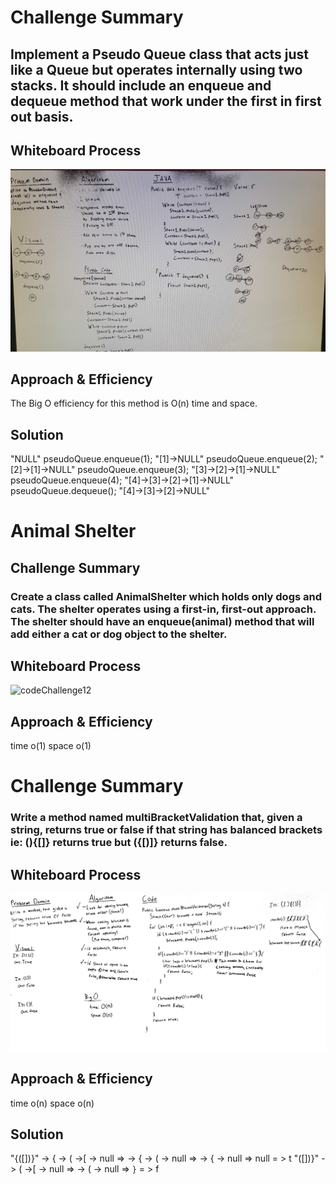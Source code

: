 # Challenge Summary
## Implement a Pseudo Queue class that acts just like a Queue but operates internally using two stacks. It should include an enqueue and dequeue method that work under the first in first out basis.
## Whiteboard Process
![codeChallenge11](./src/main/resources/IMG_20210809_025637_edit_197615624818283.jpg)


## Approach & Efficiency
The Big O efficiency for this method is O(n) time and space.

## Solution
"NULL"
pseudoQueue.enqueue(1);
"[1]->NULL"
pseudoQueue.enqueue(2);
"[2]->[1]->NULL"
pseudoQueue.enqueue(3);
"[3]->[2]->[1]->NULL"
pseudoQueue.enqueue(4);
"[4]->[3]->[2]->[1]->NULL"
pseudoQueue.dequeue();
"[4]->[3]->[2]->NULL"

# Animal Shelter
## Challenge Summary

### Create a class called AnimalShelter which holds only dogs and cats. The shelter operates using a first-in, first-out approach. The shelter should have an enqueue(animal) method that will add either a cat or dog object to the shelter.

## Whiteboard Process
![codeChallenge12]()

## Approach & Efficiency
time o(1)
space o(1)

# Challenge Summary
### Write a method named multiBracketValidation that, given a string, returns true or false if that string has balanced brackets ie: (){[]} returns true but ({[)]} returns false.
## Whiteboard Process
![codeChallenge11](./src/main/resources/multiBracket.jpg)


## Approach & Efficiency
time o(n)
space o(n)

## Solution
"{([])}" -> { -> ( ->[ -> null => -> { -> ( -> null => -> { -> null => null = > t
"([])}" ->  ( ->[ -> null => -> ( -> null => `}` = > f

